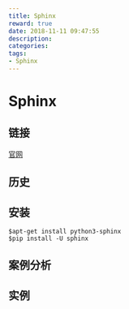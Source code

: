 ```yaml
---
title: Sphinx
reward: true
date: 2018-11-11 09:47:55
description:
categories:
tags:
- Sphinx
---
```


# Sphinx

## 链接

[官网](http://sphinxsearch.com/)

## 历史

## 安装

```shell
$apt-get install python3-sphinx
$pip install -U sphinx
```

## 案例分析

## 实例
